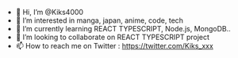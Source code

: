 - 👋 Hi, I’m @Kiks4000
- 👀 I’m interested in manga, japan, anime, code, tech
- 🌱 I’m currently learning REACT TYPESCRIPT, Node.js, MongoDB..
- 💞️ I’m looking to collaborate on REACT TYPESCRIPT project
- 📫 How to reach me on Twitter : https://twitter.com/Kiks_xxx

<!---
Kiks4000/Kiks4000 is a ✨ special ✨ repository because its `README.md` (this file) appears on your GitHub profile.
You can click the Preview link to take a look at your changes.
--->
